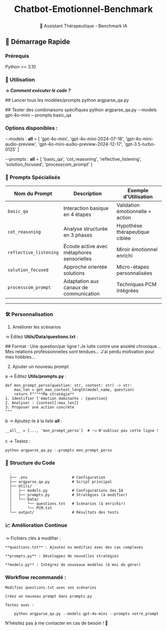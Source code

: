# <p align="center"> Chatbot-Emotionnel-Benchmark </p>
<p align="center"> 🤖 Assistant Thérapeutique - Benchmark IA </p>


## 🚀 Démarrage Rapide

### Prérequis

Python >= 3.10

### **🧠 Utilisation**
**-> _Comment exécuter le code ?_**

\## Lancer tous les modèles/prompts
python argparse_qa.py

\## Tester des combinaisons spécifiques
python argparse_qa.py --models gpt-4o-mini --prompts basic_qa

### Options disponibles :

--models :
    __all__ = [
        'gpt-4o-mini',
        'gpt-4o-mini-2024-07-18',
        'gpt-4o-mini-audio-preview',
        'gpt-4o-mini-audio-preview-2024-12-17',
        'gpt-3.5-turbo-0125'
    ]

--prompts	:
    __all__ = [
      'basic_qa', 
      'cot_reasoning', 
      'reflective_listening',
      'solution_focused',
      'processcom_prompt'
    ]

### 🧠 Prompts Spécialisés

| Nom du Prompt          | Description                                  | Exemple d'Utilisation             |
|------------------------|----------------------------------------------|------------------------------------|
| `basic_qa`             | Interaction basique en 4 étapes              | Validation émotionnelle + action  |
| `cot_reasoning`        | Analyse structurée en 3 phases               | Hypothèse thérapeutique ciblée    |
| `reflective_listening` | Écoute active avec métaphores sensorielles    | Miroir émotionnel enrichi         |
| `solution_focused`     | Approche orientée solutions                  | Micro-étapes personnalisées       |
| `processcom_prompt`    | Adaptation aux canaux de communication       | Techniques PCM intégrées          |

---

### 🛠 Personnalisation
1. Améliorer les scénarios

-> Éditez **Utils/Data/questions.txt** :

\## Format : Une question/par ligne !
    Je lutte contre une anxiété chronique...
    Mes relations professionnelles sont tendues...
    J'ai perdu motivation pour mes hobbies...

2. Ajouter un nouveau prompt

a -> Éditez **Utils/prompts.py** :

    def mon_prompt_perso(question: str, context: str) -> str:
        max_len = get_max_context_length(model_name, question)
        return f"""**Ma stratégie**
    1. Identifier l'émotion dominante : {question}
    2. Analyser : {context[:max_len]}
    3. Proposer une action concrète
    """

b -> Ajoutez-le à la liste **__all__** :

    __all__ = [..., 'mon_prompt_perso']  # 👈 N'oubliez pas cette ligne !

c -> Testez :

    python argparse_qa.py --prompts mon_prompt_perso

### 📂 Structure du Code

      .
      ├── .env                    # Configuration
      ├── argparse_qa.py          # Script principal
      ├── Utils/
      │   ├── models.py           # Configurations des IA
      │   ├── prompts.py          # Stratégies (à modifier)
      │   └── Data/
      │       └── questions.txt   # Scénarios (à enrichir)
      │       └── PCM.txt
      └── output/                 # Résultats des tests

### 📈 Amélioration Continue

-> Fichiers clés à modifier :

    **questions.txt** : Ajoutez ou modifiez avec des cas complexes

    **prompts.py** : Développez de nouvelles stratégies

    **models.py** : Intégrez de nouveaux modèles (à moi de gérer)

### Workflow recommandé :

    Modifiez questions.txt avec vos scénarios

    Créez un nouveau prompt dans prompts.py

    Testez avec :

        python argparse_qa.py --models gpt-4o-mini --prompts votre_prompt

N'hésitez pas à me contacter en cas de besoin ! 🚀
